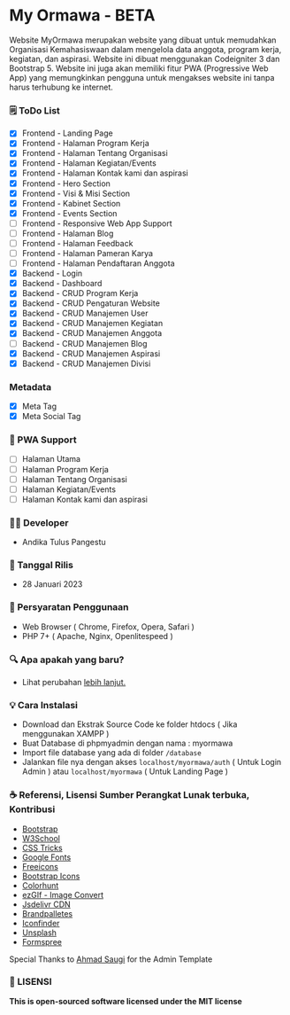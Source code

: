 # My Ormawa - BETA

Website MyOrmawa merupakan website yang dibuat untuk memudahkan Organisasi Kemahasiswaan dalam mengelola data anggota, program kerja, kegiatan, dan aspirasi. Website ini dibuat menggunakan Codeigniter 3 dan Bootstrap 5. Website ini juga akan memiliki fitur PWA (Progressive Web App) yang memungkinkan pengguna untuk mengakses website ini tanpa harus terhubung ke internet.

### 🗒 ToDo List
- [X] Frontend - Landing Page
- [X] Frontend - Halaman Program Kerja
- [X] Frontend - Halaman Tentang Organisasi
- [X] Frontend - Halaman Kegiatan/Events
- [X] Frontend - Halaman Kontak kami dan aspirasi
- [x] Frontend - Hero Section
- [x] Frontend - Visi & Misi Section
- [x] Frontend - Kabinet Section
- [x] Frontend - Events Section
- [ ] Frontend - Responsive Web App Support
- [ ] Frontend - Halaman Blog
- [ ] Frontend - Halaman Feedback
- [ ] Frontend - Halaman Pameran Karya
- [ ] Frontend - Halaman Pendaftaran Anggota
- [x] Backend - Login
- [x] Backend - Dashboard
- [x] Backend - CRUD Program Kerja
- [x] Backend - CRUD Pengaturan Website
- [x] Backend - CRUD Manajemen User
- [x] Backend - CRUD Manajemen Kegiatan
- [x] Backend - CRUD Manajemen Anggota
- [ ] Backend - CRUD Manajemen Blog
- [x] Backend - CRUD Manajemen Aspirasi
- [x] Backend - CRUD Manajemen Divisi

### Metadata
- [x] Meta Tag
- [x] Meta Social Tag

### 📱 PWA Support
- [ ] Halaman Utama
- [ ] Halaman Program Kerja
- [ ] Halaman Tentang Organisasi
- [ ] Halaman Kegiatan/Events
- [ ] Halaman Kontak kami dan aspirasi

### 👨‍💻 Developer
- Andika Tulus Pangestu

### 📆 Tanggal Rilis

- 28 Januari 2023

### 📝 Persyaratan Penggunaan

- Web Browser ( Chrome, Firefox, Opera, Safari )
- PHP 7+ ( Apache, Nginx, Openlitespeed )

### 🔍 Apa apakah yang baru?

- Lihat perubahan [lebih lanjut.](../main/changelogs.md)

### 💡 Cara Instalasi
- Download dan Ekstrak Source Code ke folder htdocs ( Jika menggunakan XAMPP )
- Buat Database di phpmyadmin dengan nama : myormawa
- Import file database yang ada di folder ```/database```
- Jalankan file nya dengan akses ```localhost/myormawa/auth``` ( Untuk Login Admin ) atau ```localhost/myormawa``` ( Untuk Landing Page )

### ☕ Referensi, Lisensi Sumber Perangkat Lunak terbuka, Kontribusi

- [Bootstrap](https://getbootstrap.com/)
- [W3School](https://w3school.com)
- [CSS Tricks](https://csstricks.com)
- [Google Fonts](https://fonts.google.com)
- [Freeicons](https://freeicons.io/icon-list/iconly-essential-icons)
- [Bootstrap Icons](https://icons.getbootstrap.com/)
- [Colorhunt](https://colorhunt.co/)
- [ezGIf - Image Convert](https://ezgif.com/png-to-webp/)
- [Jsdelivr CDN](www.jsdelivr.com)
- [Brandpalletes](https://brandpalettes.com)
- [Iconfinder](https://www.iconfinder.com/iconsets/education-759)
- [Unsplash](https://unsplash.com/)
- [Formspree](https://formspree.io)

Special Thanks to [Ahmad Saugi](https://github.com/zuramai/mazer) for the Admin Template

### 📜 LISENSI

**This is open-sourced software licensed under the MIT license**
